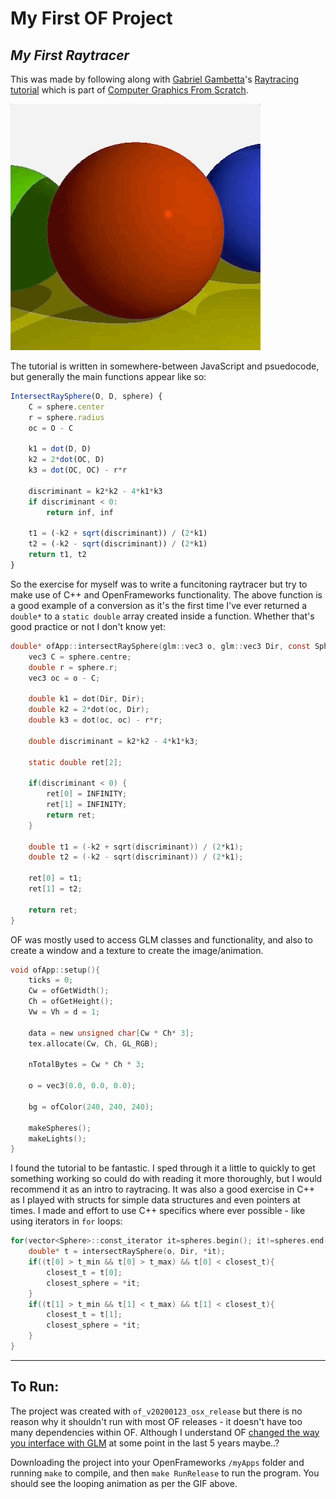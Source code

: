 # My First OF Project
## _My First Raytracer_

This was made by following along with [Gabriel Gambetta](https://www.gabrielgambetta.com/)'s [Raytracing tutorial](https://www.gabrielgambetta.com/computer-graphics-from-scratch/raytracing.html) which is part of [Computer Graphics From Scratch](https://www.gabrielgambetta.com/computer-graphics-from-scratch/introduction.html).

![raytracer gif](./raytracer.gif)

The tutorial is written in somewhere-between JavaScript and psuedocode, but generally the main functions appear like so:

```javascript
IntersectRaySphere(O, D, sphere) {
    C = sphere.center
    r = sphere.radius
    oc = O - C

    k1 = dot(D, D)
    k2 = 2*dot(OC, D)
    k3 = dot(OC, OC) - r*r

    discriminant = k2*k2 - 4*k1*k3
    if discriminant < 0:
        return inf, inf

    t1 = (-k2 + sqrt(discriminant)) / (2*k1)
    t2 = (-k2 - sqrt(discriminant)) / (2*k1)
    return t1, t2
}
```

So the exercise for myself was to write a funcitoning raytracer but try to make use of C++ and OpenFrameworks functionality. The above function is a good example of a conversion as it's the first time I've ever returned a `double*` to a `static double` array created inside a function. Whether that's good practice or not I don't know yet:

```c
double* ofApp::intersectRaySphere(glm::vec3 o, glm::vec3 Dir, const Sphere& sphere){
    vec3 C = sphere.centre;
    double r = sphere.r;
    vec3 oc = o - C;

    double k1 = dot(Dir, Dir);
    double k2 = 2*dot(oc, Dir);
    double k3 = dot(oc, oc) - r*r;

    double discriminant = k2*k2 - 4*k1*k3;

    static double ret[2];

    if(discriminant < 0) {
        ret[0] = INFINITY;
        ret[1] = INFINITY;
        return ret;
    }

    double t1 = (-k2 + sqrt(discriminant)) / (2*k1);
    double t2 = (-k2 - sqrt(discriminant)) / (2*k1);

    ret[0] = t1;
    ret[1] = t2;

    return ret;
}
```

OF was mostly used to access GLM classes and functionality, and also to create a window and a texture to create the image/animation. 

```c
void ofApp::setup(){
    ticks = 0;
    Cw = ofGetWidth();
    Ch = ofGetHeight();
    Vw = Vh = d = 1;

    data = new unsigned char[Cw * Ch* 3];
    tex.allocate(Cw, Ch, GL_RGB);

    nTotalBytes = Cw * Ch * 3;

    o = vec3(0.0, 0.0, 0.0);

    bg = ofColor(240, 240, 240);

    makeSpheres();
    makeLights();
}
```

I found the tutorial to be fantastic. I sped through it a little to quickly to get something working so could do with reading it more thoroughly, but I would recommend it as an intro to raytracing. It was also a good exercise in C++ as I played with structs for simple data structures and even pointers at times. I made and effort to use C++ specifics where ever possible - like using iterators in `for` loops:

```c
for(vector<Sphere>::const_iterator it=spheres.begin(); it!=spheres.end(); ++it){
    double* t = intersectRaySphere(o, Dir, *it); 
    if((t[0] > t_min && t[0] > t_max) && t[0] < closest_t){
        closest_t = t[0];
        closest_sphere = *it;
    }
    if((t[1] > t_min && t[1] < t_max) && t[1] < closest_t){
        closest_t = t[1];
        closest_sphere = *it;
    }
}
```

---

## To Run:

The project was created with `of_v20200123_osx_release` but there is no reason why it shouldn't run with most OF releases - it doesn't have too many dependencies within OF. Although I understand OF [changed the way you interface with GLM](https://openframeworks.cc/learning/02_graphics/how_to_use_glm/) at some point in the last 5 years maybe..?

Downloading the project into your OpenFrameworks `/myApps` folder and running `make` to compile, and then `make RunRelease` to run the program. You should see the looping animation as per the GIF above.
